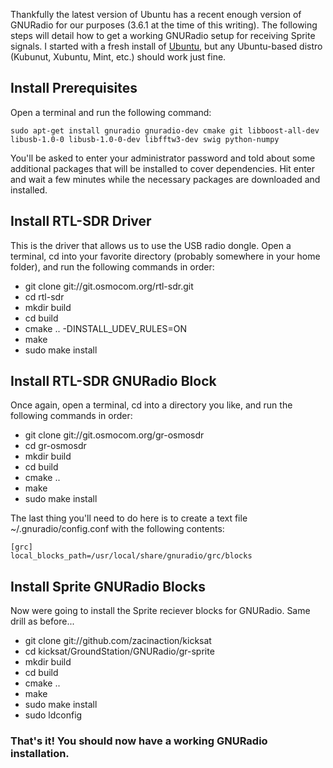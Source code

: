 Thankfully the latest version of Ubuntu has a recent enough version of GNURadio for our purposes (3.6.1 at the time of this writing). The following steps will detail how to get a working GNURadio setup for receiving Sprite signals. I started with a fresh install of [Ubuntu](http://www.ubuntu.com/download/desktop), but any Ubuntu-based distro (Kubunut, Xubuntu, Mint, etc.) should work just fine.

## Install Prerequisites
Open a terminal and run the following command:
```
sudo apt-get install gnuradio gnuradio-dev cmake git libboost-all-dev libusb-1.0-0 libusb-1.0-0-dev libfftw3-dev swig python-numpy
```
You'll be asked to enter your administrator password and told about some additional packages that will be installed to cover dependencies. Hit enter and wait a few minutes while the necessary packages are downloaded and installed.
## Install RTL-SDR Driver
This is the driver that allows us to use the USB radio dongle. Open a terminal, cd into your favorite directory (probably somewhere in your home folder), and run the following commands in order:
- git clone git://git.osmocom.org/rtl-sdr.git
- cd rtl-sdr
- mkdir build
- cd build
- cmake .. -DINSTALL_UDEV_RULES=ON
- make
- sudo make install

## Install RTL-SDR GNURadio Block
Once again, open a terminal, cd into a directory you like, and run the following commands in order:
- git clone git://git.osmocom.org/gr-osmosdr
- cd gr-osmosdr
- mkdir build
- cd build
- cmake ..
- make
- sudo make install

The last thing you'll need to do here is to create a text file ~/.gnuradio/config.conf with the following contents:
```
[grc]
local_blocks_path=/usr/local/share/gnuradio/grc/blocks
```

## Install Sprite GNURadio Blocks
Now were going to install the Sprite reciever blocks for GNURadio. Same drill as before...
- git clone git://github.com/zacinaction/kicksat
- cd kicksat/GroundStation/GNURadio/gr-sprite
- mkdir build
- cd build
- cmake ..
- make
- sudo make install
- sudo ldconfig

### That's it! You should now have a working GNURadio installation.